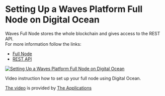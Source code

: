 # Setting Up a Waves Platform Full Node on Digital Ocean

Waves Full Node stores the whole blockchain and gives access to the REST API.   
For more information follow the links:

* [Full Node](/waves-node/what-is-a-full-node.md)
* [REST API](/waves-node-rest-api/account-transactions.md)

[![Setting Up a Waves Platform Full Node on Digital Ocean](http://img.youtube.com/vi/CDmMeZlzKbk/0.jpg)](http://www.youtube.com/watch?v=CDmMeZlzKbk "Setting Up a Waves Platform Full Node on Digital Ocean")

Video instruction how to set up your full node using Digital Ocean.

[The video](http://www.youtube.com/watch?v=CDmMeZlzKbk) is provided by [The Applications](https://github.com/theapplicationist)
